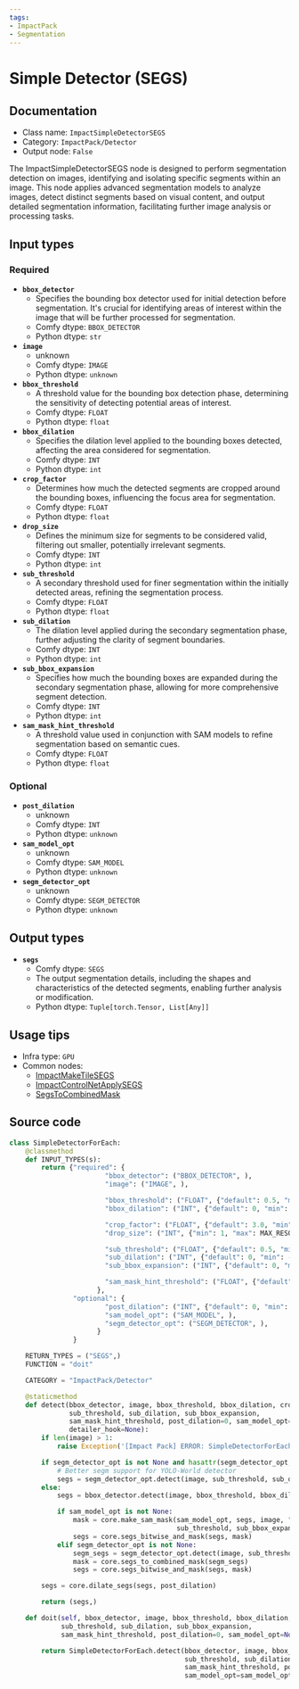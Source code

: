 ```yaml
---
tags:
- ImpactPack
- Segmentation
---
```


# Simple Detector (SEGS)
## Documentation
- Class name: `ImpactSimpleDetectorSEGS`
- Category: `ImpactPack/Detector`
- Output node: `False`

The ImpactSimpleDetectorSEGS node is designed to perform segmentation detection on images, identifying and isolating specific segments within an image. This node applies advanced segmentation models to analyze images, detect distinct segments based on visual content, and output detailed segmentation information, facilitating further image analysis or processing tasks.
## Input types
### Required
- **`bbox_detector`**
    - Specifies the bounding box detector used for initial detection before segmentation. It's crucial for identifying areas of interest within the image that will be further processed for segmentation.
    - Comfy dtype: `BBOX_DETECTOR`
    - Python dtype: `str`
- **`image`**
    - unknown
    - Comfy dtype: `IMAGE`
    - Python dtype: `unknown`
- **`bbox_threshold`**
    - A threshold value for the bounding box detection phase, determining the sensitivity of detecting potential areas of interest.
    - Comfy dtype: `FLOAT`
    - Python dtype: `float`
- **`bbox_dilation`**
    - Specifies the dilation level applied to the bounding boxes detected, affecting the area considered for segmentation.
    - Comfy dtype: `INT`
    - Python dtype: `int`
- **`crop_factor`**
    - Determines how much the detected segments are cropped around the bounding boxes, influencing the focus area for segmentation.
    - Comfy dtype: `FLOAT`
    - Python dtype: `float`
- **`drop_size`**
    - Defines the minimum size for segments to be considered valid, filtering out smaller, potentially irrelevant segments.
    - Comfy dtype: `INT`
    - Python dtype: `int`
- **`sub_threshold`**
    - A secondary threshold used for finer segmentation within the initially detected areas, refining the segmentation process.
    - Comfy dtype: `FLOAT`
    - Python dtype: `float`
- **`sub_dilation`**
    - The dilation level applied during the secondary segmentation phase, further adjusting the clarity of segment boundaries.
    - Comfy dtype: `INT`
    - Python dtype: `int`
- **`sub_bbox_expansion`**
    - Specifies how much the bounding boxes are expanded during the secondary segmentation phase, allowing for more comprehensive segment detection.
    - Comfy dtype: `INT`
    - Python dtype: `int`
- **`sam_mask_hint_threshold`**
    - A threshold value used in conjunction with SAM models to refine segmentation based on semantic cues.
    - Comfy dtype: `FLOAT`
    - Python dtype: `float`
### Optional
- **`post_dilation`**
    - unknown
    - Comfy dtype: `INT`
    - Python dtype: `unknown`
- **`sam_model_opt`**
    - unknown
    - Comfy dtype: `SAM_MODEL`
    - Python dtype: `unknown`
- **`segm_detector_opt`**
    - unknown
    - Comfy dtype: `SEGM_DETECTOR`
    - Python dtype: `unknown`
## Output types
- **`segs`**
    - Comfy dtype: `SEGS`
    - The output segmentation details, including the shapes and characteristics of the detected segments, enabling further analysis or modification.
    - Python dtype: `Tuple[torch.Tensor, List[Any]]`
## Usage tips
- Infra type: `GPU`
- Common nodes:
    - [ImpactMakeTileSEGS](../../ComfyUI-Impact-Pack/Nodes/ImpactMakeTileSEGS.md)
    - [ImpactControlNetApplySEGS](../../ComfyUI-Impact-Pack/Nodes/ImpactControlNetApplySEGS.md)
    - [SegsToCombinedMask](../../ComfyUI-Impact-Pack/Nodes/SegsToCombinedMask.md)



## Source code
```python
class SimpleDetectorForEach:
    @classmethod
    def INPUT_TYPES(s):
        return {"required": {
                        "bbox_detector": ("BBOX_DETECTOR", ),
                        "image": ("IMAGE", ),

                        "bbox_threshold": ("FLOAT", {"default": 0.5, "min": 0.0, "max": 1.0, "step": 0.01}),
                        "bbox_dilation": ("INT", {"default": 0, "min": -512, "max": 512, "step": 1}),

                        "crop_factor": ("FLOAT", {"default": 3.0, "min": 1.0, "max": 100, "step": 0.1}),
                        "drop_size": ("INT", {"min": 1, "max": MAX_RESOLUTION, "step": 1, "default": 10}),

                        "sub_threshold": ("FLOAT", {"default": 0.5, "min": 0.0, "max": 1.0, "step": 0.01}),
                        "sub_dilation": ("INT", {"default": 0, "min": -512, "max": 512, "step": 1}),
                        "sub_bbox_expansion": ("INT", {"default": 0, "min": 0, "max": 1000, "step": 1}),

                        "sam_mask_hint_threshold": ("FLOAT", {"default": 0.7, "min": 0.0, "max": 1.0, "step": 0.01}),
                      },
                "optional": {
                        "post_dilation": ("INT", {"default": 0, "min": -512, "max": 512, "step": 1}),
                        "sam_model_opt": ("SAM_MODEL", ),
                        "segm_detector_opt": ("SEGM_DETECTOR", ),
                      }
                }

    RETURN_TYPES = ("SEGS",)
    FUNCTION = "doit"

    CATEGORY = "ImpactPack/Detector"

    @staticmethod
    def detect(bbox_detector, image, bbox_threshold, bbox_dilation, crop_factor, drop_size,
               sub_threshold, sub_dilation, sub_bbox_expansion,
               sam_mask_hint_threshold, post_dilation=0, sam_model_opt=None, segm_detector_opt=None,
               detailer_hook=None):
        if len(image) > 1:
            raise Exception('[Impact Pack] ERROR: SimpleDetectorForEach does not allow image batches.\nPlease refer to https://github.com/ltdrdata/ComfyUI-extension-tutorials/blob/Main/ComfyUI-Impact-Pack/tutorial/batching-detailer.md for more information.')

        if segm_detector_opt is not None and hasattr(segm_detector_opt, 'bbox_detector') and segm_detector_opt.bbox_detector == bbox_detector:
            # Better segm support for YOLO-World detector
            segs = segm_detector_opt.detect(image, sub_threshold, sub_dilation, crop_factor, drop_size, detailer_hook=detailer_hook)
        else:
            segs = bbox_detector.detect(image, bbox_threshold, bbox_dilation, crop_factor, drop_size, detailer_hook=detailer_hook)

            if sam_model_opt is not None:
                mask = core.make_sam_mask(sam_model_opt, segs, image, "center-1", sub_dilation,
                                          sub_threshold, sub_bbox_expansion, sam_mask_hint_threshold, False)
                segs = core.segs_bitwise_and_mask(segs, mask)
            elif segm_detector_opt is not None:
                segm_segs = segm_detector_opt.detect(image, sub_threshold, sub_dilation, crop_factor, drop_size, detailer_hook=detailer_hook)
                mask = core.segs_to_combined_mask(segm_segs)
                segs = core.segs_bitwise_and_mask(segs, mask)

        segs = core.dilate_segs(segs, post_dilation)

        return (segs,)

    def doit(self, bbox_detector, image, bbox_threshold, bbox_dilation, crop_factor, drop_size,
             sub_threshold, sub_dilation, sub_bbox_expansion,
             sam_mask_hint_threshold, post_dilation=0, sam_model_opt=None, segm_detector_opt=None):

        return SimpleDetectorForEach.detect(bbox_detector, image, bbox_threshold, bbox_dilation, crop_factor, drop_size,
                                            sub_threshold, sub_dilation, sub_bbox_expansion,
                                            sam_mask_hint_threshold, post_dilation=post_dilation,
                                            sam_model_opt=sam_model_opt, segm_detector_opt=segm_detector_opt)

```
